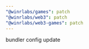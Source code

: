 ```yaml
---
"@winrlabs/games": patch
"@winrlabs/web3": patch
"@winrlabs/web3-games": patch
---
```


bundler config update

